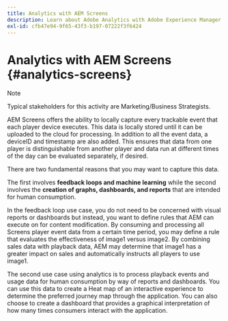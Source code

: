 ```yaml
---
title: Analytics with AEM Screens
description: Learn about Adobe Analytics with Adobe Experience Manager Screens.
exl-id: cfb47e94-9f65-43f3-b197-07222f3f6424
---
```

# Analytics with AEM Screens {#analytics-screens}

>[!NOTE]
>
>Typical stakeholders for this activity are Marketing/Business Strategists.

AEM Screens offers the ability to locally capture every trackable event that each player device executes. This data is locally stored until it can be uploaded to the cloud for processing. In addition to all the event data, a deviceID and timestamp are also added. This ensures that data from one player is distinguishable from another player and data run at different times of the day can be evaluated separately, if desired.

There are two fundamental reasons that you may want to capture this data.

The first involves **feedback loops and machine learning** while the second involves the **creation of graphs, dashboards, and reports** that are intended for human consumption.

In the feedback loop use case, you do not need to be concerned with visual reports or dashboards but instead, you want to define rules that AEM can execute on for content modification. By consuming and processing all Screens player event data from a certain time period, you may define a rule that evaluates the effectiveness of image1 versus image2. By combining sales data with playback data, AEM may determine that image1 has a greater impact on sales and automatically instructs all players to use image1.

The second use case using analytics is to process playback events and usage data for human consumption by way of reports and dashboards.
You can use this data to create a Heat map of an interactive experience to determine the preferred journey map through the application. You can also choose to create a dashboard that provides a graphical interpretation of how many times consumers interact with the application.
